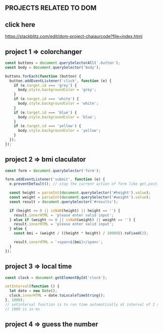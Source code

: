 ## PROJECTS RELATED TO DOM
## click here
https://stackblitz.com/edit/dom-project-chaiaurcode?file=index.html

## project 1 => colorchanger
```javascript
const buttons = document.querySelectorAll('.button');
const body = document.querySelector('body');

buttons.forEach(function (button) {
  button.addEventListener('click', function (e) {
    if (e.target.id === 'grey') {
      body.style.backgroundColor = 'grey';
    }
    if (e.target.id === 'white') {
      body.style.backgroundColor = 'white';
    }
    if (e.target.id === 'blue') {
      body.style.backgroundColor = 'blue';
    }
    if (e.target.id === 'yellow') {
      body.style.backgroundColor = 'yellow';
    }
  });
});
```
## project 2 => bmi claculator
```javascript
const form = document.querySelector('form');

form.addEventListener('submit', function (e) {
  e.preventDefault(); // stop the current action of form like get,postin url.

  const height = parseInt(document.querySelector('#height').value);
  const weight = parseInt(document.querySelector('#weight').value);
  const result = document.querySelector('#results');

  if (height <= 0 || isNaN(height) || height == '') {
    result.innerHTML = 'please enter valid input';
  } else if (weight <= 0 || isNaN(weight) || weight == '') {
    result.innerHTML = 'please enter valid input';
  } else {
    const bmi = (weight / ((height * height) / 10000)).toFixed(2);

    result.innerHTML = `<span>${bmi}</span>`;
  }
});

```
## project 3 => local time
```javascript
const clock = document.getElementById('clock');

setInterval(function () {
  let date = new Date();
  clock.innerHTML = date.toLocaleTimeString();
}, 1000);
// setinterval function is to run time automatically at interval of 1 sec
// 1000 is in ms
```
## project 4 => guess the number
```javascript

```